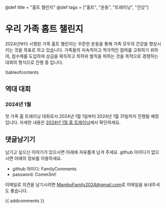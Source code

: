 @def title = "홈트 챌린지"
@def tags = ["홈트", "운동", "트레이닝", "건강"]

# 우리 가족 홈트 챌린지

2024년부터 시행된 가족 홈트 챌린지는 꾸준한 운동을 통해 가족 모두의 건강을 향상시키는 것을 목표로 하고 있습니다. 
가족들의 지속적이고 적극적인 참여를 고취하기 위하여, 점수제를 도입하여 상금을 획득하고 최하위 벌칙을 피하는 것을 목적으로 경쟁하는 대회의 형식으로 진행 중 입니다.


\tableofcontents <!-- you can use \toc as well -->


## 역대 대회

### 2024년 1월

첫 가족 홈 트레이닝 대회로서 2024년 1월 1일부터 2024년 1월 31일까지 진행될 예정입니다.
자세한 내용은 [2024년 1월 홈 트레이닝](/home_training/202401)에서 확인하세요.

## 댓글남기기

남기고 싶으신 이야기가 있으시면 아래에 자유롭게 남겨 주세요. github 아이디가 없으시면 아래의 정보를 이용하세요.

* github 아이디: FamilyComments
* password: Comm3nt!

이메일로 의견을 남기시려면 [MamboFamily2024@gmail.com](mailto:MamboFamily2024@gmail.com)로 이메일을 보내주셔도 좋습니다.

{{ addcomments }}